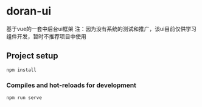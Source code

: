 # doran-ui
基于vue的一套中后台ui框架
注：因为没有系统的测试和推广，该ui目前仅供学习组件开发，暂时不推荐项目中使用

## Project setup
```
npm install
```

### Compiles and hot-reloads for development
```
npm run serve
```
